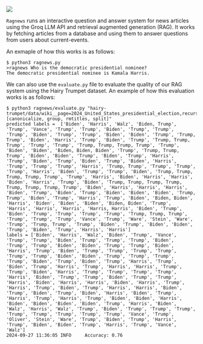 ![](https://github.com/aopsahl25/ragnews/workflows/tests/badge.svg)

```Ragnews``` runs an interactive question and answer system for news articles using the Groq LLM API and retrieval augmented generation (RAG). It works by fetching articles from a database and using them to answer questions from users about current-events. 

An exmaple of how this works is as follows:

```
$ python3 ragnews.py
>ragnews Who is the democratic presidential nominee?
The democratic presidential nominee is Kamala Harris.
```
We can also use the ```evaluate.py``` file to evaluate the quality of our RAG system using the Hairy Trumpet dataset. An example of how this evaluation works is as follows: 
```
$ python3 ragnews/evaluate.py "hairy-trumpet/data/wiki__page=2024_United_States_presidential_election,recursive_depth=0__dpsize=paragraph,transformations=[canonicalize, group, rmtitles, split]"
predicted labels =  ['Biden', 'Harris', 'Walz', 'Biden, Trump', 'Trump', 'Vance', 'Trump', 'Trump', 'Biden', 'Trump', 'Trump', 'Trump', 'Biden', 'Trump', 'Trump', 'Biden', 'Biden', 'Trump', 'Trump, Trump', 'Biden', 'Harris', 'Trump', 'Biden', 'Trump', 'Trump, Trump, Trump', 'Trump', 'Trump', 'Trump, Trump, Trump, Trump', 'Trump', 'Biden', 'Biden', 'Biden, Biden, Biden', 'Trump', 'Trump, Trump, Trump', 'Biden', 'Biden', 'Trump', 'Biden', 'Trump', 'Harris', 'Trump', 'Biden', 'Trump', 'Biden', 'Trump', 'Biden', 'Harris', 'Trump', 'Trump', 'Trump', 'Harris', 'Trump, Trump', 'Trump', 'Trump', 'Trump', 'Harris', 'Biden', 'Trump', 'Trump', 'Biden', 'Trump, Trump, Trump, Trump, Trump', 'Trump', 'Harris', 'Biden', 'Harris', 'Harris', 'Biden', 'Harris', 'Trump', 'Biden', 'Trump, Trump, Trump, Trump, Trump, Trump, Trump, Trump', 'Biden', 'Harris', 'Harris', 'Harris', 'Biden', 'Trump', 'Biden', 'Trump', 'Biden', 'Biden', 'Biden', 'Trump, Trump', 'Biden', 'Trump', 'Harris', 'Trump', 'Biden', 'Biden, Biden', 'Harris', 'Biden', 'Biden', 'Biden', 'Biden, Biden', 'Trump', 'Harris', 'Harris', 'Harris', 'Harris, Harris', 'Biden', 'Trump', 'Biden', 'Trump', 'Trump', 'Trump', 'Trump', 'Trump, Trump, Trump', 'Trump', 'Trump', 'Trump', 'Vance', 'Trump', 'Ware', 'Stein', 'Ware', 'Trump', 'Trump, Trump', 'Trump', 'Biden', 'Trump', 'Biden', 'Biden', 'Trump', 'Biden', 'Trump', 'Harris', 'Harris']
labels = ['Biden', 'Harris', 'Walz', 'Biden', 'Trump', 'Vance', 'Trump', 'Trump', 'Biden', 'Trump', 'Trump', 'Trump', 'Biden', 'Trump', 'Trump', 'Biden', 'Biden', 'Trump', 'Trump', 'Biden', 'Harris', 'Trump', 'Biden', 'Trump', 'Trump', 'Trump', 'Trump', 'Trump', 'Trump', 'Biden', 'Biden', 'Trump', 'Trump', 'Trump', 'Trump', 'Biden', 'Trump', 'Biden', 'Trump', 'Harris', 'Trump', 'Biden', 'Trump', 'Harris', 'Trump', 'Harris', 'Harris', 'Trump', 'Trump', 'Biden', 'Harris', 'Trump', 'Trump', 'Trump', 'Trump', 'Harris', 'Biden', 'Trump', 'Trump', 'Biden', 'Trump', 'Trump', 'Harris', 'Biden', 'Harris', 'Harris', 'Biden', 'Harris', 'Trump', 'Harris', 'Trump', 'Biden', 'Trump', 'Harris', 'Harris', 'Biden', 'Trump', 'Biden', 'Trump', 'Biden', 'Harris', 'Biden', 'Trump', 'Harris', 'Trump', 'Harris', 'Trump', 'Biden', 'Biden', 'Harris', 'Biden', 'Biden', 'Biden', 'Biden', 'Trump', 'Harris', 'Biden', 'Walz', 'Harris', 'Walz', 'Trump', 'Biden', 'Trump', 'Trump', 'Trump', 'Trump', 'Trump', 'Trump', 'Trump', 'Trump', 'Vance', 'Trump', 'Oliver', 'Stein', 'Ware', 'Trump', 'Biden', 'Trump', 'Harris', 'Trump', 'Biden', 'Biden', 'Trump', 'Harris', 'Trump', 'Vance', 'Walz']
2024-09-27 11:36:05 INFO     Accuracy: 0.76
```
